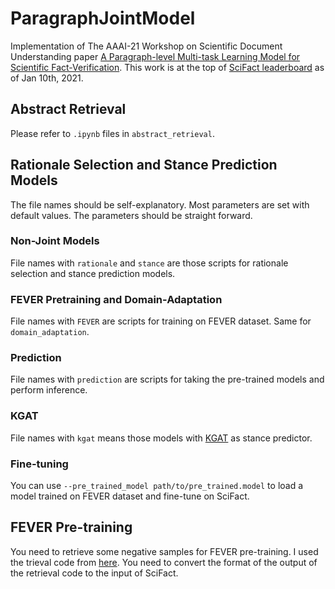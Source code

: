 # ParagraphJointModel
Implementation of The AAAI-21 Workshop on Scientific Document Understanding paper [A Paragraph-level Multi-task Learning Model for Scientific Fact-Verification](https://arxiv.org/abs/2012.14500). This work is at the top of [SciFact leaderboard](https://scifact.apps.allenai.org/leaderboard) as of Jan 10th, 2021.

## Abstract Retrieval
Please refer to `.ipynb` files in `abstract_retrieval`.

## Rationale Selection and Stance Prediction Models
The file names should be self-explanatory. Most parameters are set with default values. The parameters should be straight forward.

### Non-Joint Models
File names with `rationale` and `stance` are those scripts for rationale selection and stance prediction models.

### FEVER Pretraining and Domain-Adaptation
File names with `FEVER` are scripts for training on FEVER dataset. Same for `domain_adaptation`.

### Prediction
File names with `prediction` are scripts for taking the pre-trained models and perform inference.

### KGAT
File names with `kgat` means those models with [KGAT](https://github.com/xiangwang1223/knowledge_graph_attention_network) as stance predictor.

### Fine-tuning
You can use `--pre_trained_model path/to/pre_trained.model` to load a model trained on FEVER dataset and fine-tune on SciFact.

## FEVER Pre-training
You need to retrieve some negative samples for FEVER pre-training. I used the trieval code from [here](https://github.com/sheffieldnlp/fever-naacl-2018). You need to convert the format of the output of the retrieval code to the input of SciFact.
